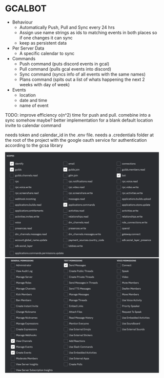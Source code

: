 # GCALBOT

- Behaviour
    - Automatically Push, Pull and Sync every 24 hrs
    - Assign use name strings as ids to matching events in both places so if one changes it can sync
    - keep as persistent data
- Per Server Data
    - A specific calendar to sync
- Commands
    - Push command (puts discord events in gcal)
    - Pull command (pulls gcal events into discord)
    - Sync command (syncs info of all events with the same names)
    - Plans command (spits out a list of whats happening the next 2 weeks with day of week)
- Events
    - location
    - date and time
    - name of event

TODO:
improve efficiency o(n^2) time for push and pull. comebine into a sync somehow maybe?
better implementation for a blank default location
invite to calendar command


needs token and calendar_id in the .env file. needs a .credentials folder at the root of the project with the google oauth service for authentication according to the gcsa library

![alt text](image.png)
![alt text](image-1.png)